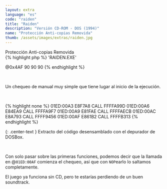 ```yaml
---
layout: extra
language: "es"
code: "raiden"
title: "Raiden"
description: "Versión CD-ROM - DOS (1994)"
name: "Protección Anti-copias Removida"
thumb: /assets/images/extras/raiden.jpg
---
```


<div id="raiden" class="collapsible-show">Protección Anti-copias Removida</div>
<div id="raiden-data" class="content-show" markdown="1">
{% highlight php %}
'RAIDEN.EXE'

@0x4AF  90 90 90
{% endhighlight %}
</div>
<br>

Un chequeo de manual muy simple que tiene lugar al inicio de la ejecución.

<br>

{% highlight none %}
01ED:00A3       E8F7A8  CALL    FFFFA99D
01ED:00A6       E84EA9  CALL    FFFFA9F7
01ED:00A9       E81FAE  CALL    FFFFAECB
01ED:00AC       E8A793  CALL    FFFF9456
01ED:00AF       E861B2  CALL    FFFFB313
{% endhighlight %}

{: .center-text }
Extracto del código desensamblado con el depurador de DOSBox.

<br>

Con solo pasar sobre las primeras funciones, podemos decir que la llamada en @`01ED:00AF` comienza el chequeo, así que con `NOP`earlo lo saltamos completamente.

El juego ya funciona sin CD, pero te estarías perdiendo de un buen soundtrack.